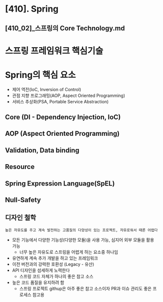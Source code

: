 # [410]. Spring
## [410_02]_스프링의 Core Technology.md

# 스프링 프레임워크 핵심기술

# Spring의 핵심 요소
- 제어 역전(IoC, Inversion of Control)
- 관점 지향 프로그래밍(AOP, Aspect Oriented Programming)
- 서비스 추상화(PSA, Portable Service Abstraction)

## Core (DI - Dependency Injection, IoC)
## AOP (Aspect Oriented Programming)
## Validation, Data binding
## Resource
## Spring Expression Language(SpEL)
## Null-Safety
## 디자인 철학
    높은 자유도를 주고 계속 발전하는 고품질의 다양성이 있는 프로젝트, 자유로워서 때론 어렵다

* 모든 기능에서 다양한 기능성(다양한 모듈)을 사용 가능, 심지어 외부 모듈을 활용 가능  
  * 너무 높은 자유도로 스프링을 어렵게 하는 요소중 하나임
* 유연하게 계속 추가 개발을 하고 있는 프레임워크
* 이전 버전과의 강력한 호환성 (Legacy - 유산)
* API 디자인을 섬세하게 노력한다
  * 스프링 코드 자체가 하나의 좋은 참고 소스
* 높은 코드 품질을 유지하려 함
  * 스프링 프로젝트 githup은 아주 좋은 참고 소스이자 PR과 이슈 관리도 좋은 프로세스 참고용


